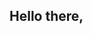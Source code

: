 ## Hello there,

<!--
- 🔭 I’m currently working on: How to get gud.
- 🌱 I’m currently learning C++ and will be learning Java, Javascript, Python, Prolog. I already know somewhat of C and Assembly (RISC-V).
- 👯 I’m looking to collaborate on: Gaming projects.
- 🤔 I’m looking for help with: Nothing at the moment.
- 💬 Ask me about: Anything, I probably won't know, but you can explain me and I will try to understand.
- 📫 How to reach me: don't.
- 😄 Pronouns: ... seriously Github?
- ⚡ Fun fact: I study informatics and still have a girlfriend.
-->

